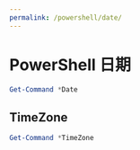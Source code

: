 ```yaml
---
permalink: /powershell/date/
---
```


# PowerShell 日期

```powershell
Get-Command *Date
```

## TimeZone

```powershell
Get-Command *TimeZone
```

